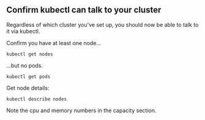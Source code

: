 ## Confirm kubectl can talk to your cluster

Regardless of which cluster you've set up,
you should now be able to talk to it via kubectl.

Confirm you have at least one node...

<!-- @getNodes -->
```
kubectl get nodes
```

...but no pods.
<!-- @getPods -->
```
kubectl get pods
```

Get node details:
```
kubectl describe nodes
```

Note the cpu and memory numbers in the capacity section.
